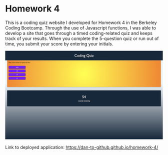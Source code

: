 # Homework 4

This is a coding quiz website I developed for Homework 4 in the Berkeley Coding Bootcamp. Through the use of Javascript functions, I was able to develop a site that goes through a timed coding-related quiz and keeps track of your results. When you complete the 5-question quiz or run out of time, you submit your score by entering your initials.

![Preview Screenshot](./Assets/images/Preview.png)

Link to deployed application: https://dan-to-github.github.io/homework-4/
